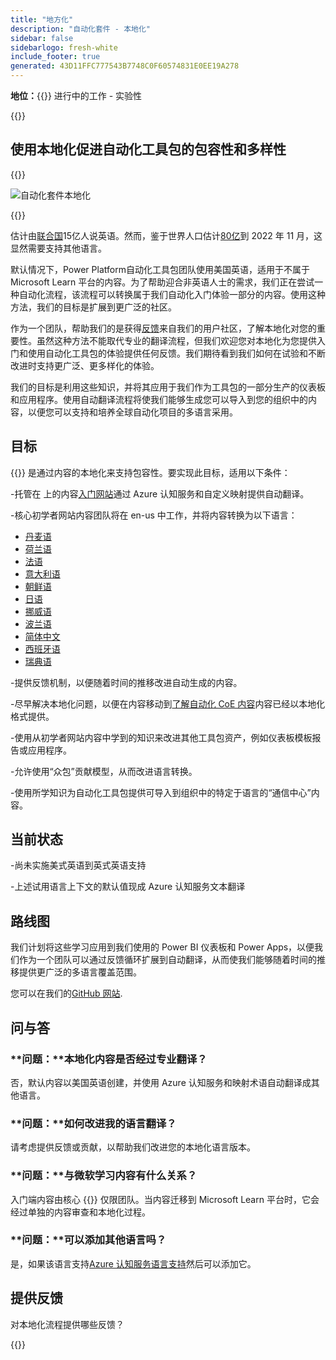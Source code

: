 ```yaml
---
title: "地方化"
description: "自动化套件 - 本地化"
sidebar: false
sidebarlogo: fresh-white
include_footer: true
generated: 43D11FFC777543B7748C0F60574831E0EE19A278
---
```


**地位：**{{<externalImage src="https://github.githubassets.com/images/icons/emoji/unicode/1f6a7.png" size="16x16" text="Construction Icon">}} 进行中的工作 - 实验性

{{<toc>}}

## 使用本地化促进自动化工具包的包容性和多样性

{{<border>}}

![自动化套件本地化](/images/automation-kit-localization.png)

{{</border>}}

估计由[联合国](https://hr.un.org/unhq/languages/english)15亿人说英语。然而，鉴于世界人口估计[80亿](https://www.un.org/en/desa/world-population-reach-8-billion-15-november-2022)到 2022 年 11 月，这显然需要支持其他语言。

默认情况下，Power Platform自动化工具包团队使用美国英语，适用于不属于 Microsoft Learn 平台的内容。为了帮助迎合非英语人士的需求，我们正在尝试一种自动化流程，该流程可以转换属于我们自动化入门体验一部分的内容。使用这种方法，我们的目标是扩展到更广泛的社区。

作为一个团队，帮助我们的是获得[反馈](/zh-hans#provide-feedback)来自我们的用户社区，了解本地化对您的重要性。虽然这种方法不能取代专业的翻译流程，但我们欢迎您对本地化为您提供入门和使用自动化工具包的体验提供任何反馈。我们期待看到我们如何在试验和不断改进时支持更广泛、更多样化的体验。

我们的目标是利用这些知识，并将其应用于我们作为工具包的一部分生产的仪表板和应用程序。使用自动翻译流程将使我们能够生成您可以导入到您的组织中的内容，以便您可以支持和培养全球自动化项目的多语言采用。

## 目标

{{<product-name>}} 是通过内容的本地化来支持包容性。要实现此目标，适用以下条件：

-托管在 上的内容[入门网站](https://aka.ms/ak4pp/starter)通过 Azure 认知服务和自定义映射提供自动翻译。

-核心初学者网站内容团队将在 en-us 中工作，并将内容转换为以下语言：

  - [丹麦语](https://microsoft.github.io/powercat-automation-kit/da/)
  - [荷兰语](https://microsoft.github.io/powercat-automation-kit/nl/)
  - [法语](https://microsoft.github.io/powercat-automation-kit/fr/)
  - [意大利语](https://microsoft.github.io/powercat-automation-kit/it/)
  - [朝鲜语](https://microsoft.github.io/powercat-automation-kit/ko/)
  - [日语](https://microsoft.github.io/powercat-automation-kit/ja/)
  - [挪威语](https://microsoft.github.io/powercat-automation-kit/nb/)
  - [波兰语](https://microsoft.github.io/powercat-automation-kit/pl/)
  - [简体中文](https://microsoft.github.io/powercat-automation-kit/zh-hans)
  - [西班牙语](https://microsoft.github.io/powercat-automation-kit/es/)
  - [瑞典语](https://microsoft.github.io/powercat-automation-kit/sv/)

-提供反馈机制，以便随着时间的推移改进自动生成的内容。

-尽早解决本地化问题，以便在内容移动到[了解自动化 CoE 内容](https://aka.ms/AutomationCoE)内容已经以本地化格式提供。

-使用从初学者网站内容中学到的知识来改进其他工具包资产，例如仪表板模板报告或应用程序。

-允许使用“众包”贡献模型，从而改进语言转换。

-使用所学知识为自动化工具包提供可导入到组织中的特定于语言的“通信中心”内容。

## 当前状态

-尚未实施美式英语到英式英语支持

-上述试用语言上下文的默认值现成 Azure 认知服务文本翻译

## 路线图

我们计划将这些学习应用到我们使用的 Power BI 仪表板和 Power Apps，以便我们作为一个团队可以通过反馈循环扩展到自动翻译，从而使我们能够随着时间的推移提供更广泛的多语言覆盖范围。

您可以在我们的[GitHub 网站](https://github.com/microsoft/powercat-automation-kit/issues?q=is%3Aopen+is%3Aissue+label%3Alocalization).

## 问与答

### **问题：**本地化内容是否经过专业翻译？

否，默认内容以美国英语创建，并使用 Azure 认知服务和映射术语自动翻译成其他语言。

### **问题：**如何改进我的语言翻译？

请考虑提供反馈或贡献，以帮助我们改进您的本地化语言版本。

### **问题：**与微软学习内容有什么关系？

入门端内容由核心 {{<product-name>}} 仅限团队。当内容迁移到 Microsoft Learn 平台时，它会经过单独的内容审查和本地化过程。

### **问题：**可以添加其他语言吗？

是，如果该语言支持[Azure 认知服务语言支持](https://learn.microsoft.com/azure/cognitive-services/language-support)然后可以添加它。

## 提供反馈

对本地化流程提供哪些反馈？

{{<questions name="/content/zh-hans/localization.json" completed="感谢您完成问题" showNavigationButtons="false" locale="zh-hans">}}
